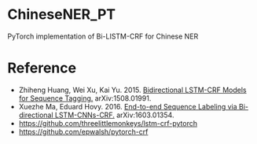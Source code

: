# ChineseNER_PT
PyTorch implementation of Bi-LISTM-CRF for Chinese NER

# Reference

- Zhiheng Huang, Wei Xu, Kai Yu. 2015. [Bidirectional LSTM-CRF Models for Sequence Tagging.](https://arxiv.org/abs/1508.01991) arXiv:1508.01991.
- Xuezhe Ma, Eduard Hovy. 2016. [End-to-end Sequence Labeling via Bi-directional LSTM-CNNs-CRF.](https://arxiv.org/abs/1603.01354) arXiv:1603.01354.
- https://github.com/threelittlemonkeys/lstm-crf-pytorch
- https://github.com/epwalsh/pytorch-crf

